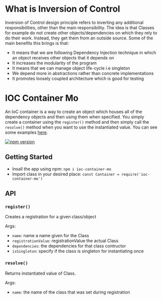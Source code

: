 # What is Inversion of Control
Inversion of Control design principle refers to inverting any additional responsibilities, other than the main responsibility. The idea is that Classes for example do not create other objects/dependencies on which they rely to do their work. Instead, they get them from an outside source. Some of the main benefits this brings is that:

-   It means that we are following Dependency Injection technique in which an object receives other objects that it depends on
-	It increases the modularity of the program
-   It means that we can manage object life-cycle i.e singleton
-	We depend more in abstractions rather than concrete implementations
-	It promotes loosely coupled architecture which is good for testing


# IOC Container Mo
An IoC container is a way to create an object which houses all of the dependency objects and then using them when specified. You simply create a container using the `register()` method and then simply call the `resolve()` method when you want to use the instantiated value. You can see some examples [here](https://github.com/mohrash92/ioc/blob/main/examples).

[![npm version](https://badge.fury.io/js/ioc-container-mo.svg)](https://badge.fury.io/js/ioc-container-mo)

## Getting Started
- Insall the app using npm: `npm i ioc-container-mo`
- Import class in your desired place: `const Container = require('ioc-container-mo')`

## API

### `register()`

Creates a registration for a given class/object

Args:

- `name`: name a name given for the Class
- `registrationValue`: registrationValue the actual Class
- `dependencies`: the dependencies for that class contructor
- `isSingleton`: specify if the class is singleton for instantiating once

### `resolve()`

Returns instantiated value of Class.

Args:

- `name`: the name of the class that was set during registration

